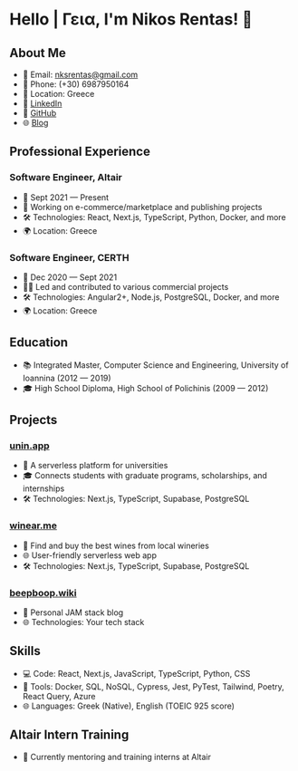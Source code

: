 # Hello | Γεια, I'm Nikos Rentas! 👋

## About Me
- 📧 Email: nksrentas@gmail.com
- 📱 Phone: (+30) 6987950164
- 📍 Location: Greece
- 💼 [LinkedIn](https://linkedin.com/in/nikos-rentas/)
- 🐙 [GitHub](https://github.com/nksrentas)
- 🌐 [Blog](https://beepboop.wiki/)

## Professional Experience
### Software Engineer, Altair
- 📅 Sept 2021 &mdash; Present
- 🚀 Working on e-commerce/marketplace and publishing projects
- 🛠️ Technologies: React, Next.js, TypeScript, Python, Docker, and more
- 🌍 Location: Greece

### Software Engineer, CERTH
- 📅 Dec 2020 &mdash; Sept 2021
- 👨‍💻 Led and contributed to various commercial projects
- 🛠️ Technologies: Angular2+, Node.js, PostgreSQL, Docker, and more
- 🌍 Location: Greece

## Education
- 📚 Integrated Master, Computer Science and Engineering, University of Ioannina (2012 &mdash; 2019)
- 🎓 High School Diploma, High School of Polichinis (2009 &mdash; 2012)

## Projects
### [unin.app](https://unin.app)
- 🚀 A serverless platform for universities
- 🎓 Connects students with graduate programs, scholarships, and internships
- 🛠️ Technologies: Next.js, TypeScript, Supabase, PostgreSQL

### [winear.me](https://winear.me)
- 🍷 Find and buy the best wines from local wineries
- 🌐 User-friendly serverless web app
- 🛠️ Technologies: Next.js, TypeScript, Supabase, PostgreSQL

### [beepboop.wiki](https://beepboop.wiki)
- 📖 Personal JAM stack blog
- 🌐 Technologies: Your tech stack

## Skills
- 💻 Code: React, Next.js, JavaScript, TypeScript, Python, CSS
- 🧰 Tools: Docker, SQL, NoSQL, Cypress, Jest, PyTest, Tailwind, Poetry, React Query, Azure
- 🌐 Languages: Greek (Native), English (TOEIC 925 score)

## Altair Intern Training
- 🌟 Currently mentoring and training interns at Altair
